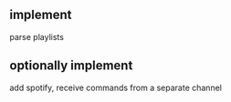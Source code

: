 ## implement

parse playlists

## optionally implement

add spotify, 
receive commands from a separate channel
